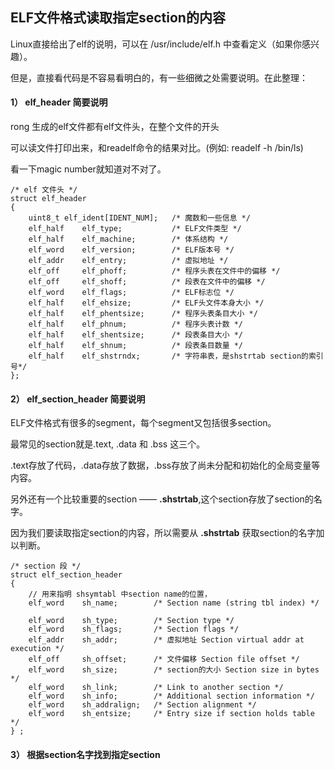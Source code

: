 ## ELF文件格式读取指定section的内容

Linux直接给出了elf的说明，可以在 /usr/include/elf.h 中查看定义（如果你感兴趣）。

但是，直接看代码是不容易看明白的，有一些细微之处需要说明。在此整理：

#### 1） elf_header 简要说明
rong
生成的elf文件都有elf文件头，在整个文件的开头

可以读文件打印出来，和readelf命令的结果对比。(例如: readelf -h /bin/ls)

看一下magic number就知道对不对了。

```
/* elf 文件头 */
struct elf_header
{
    uint8_t	elf_ident[IDENT_NUM];   /* 魔数和一些信息 */
    elf_half	elf_type;           /* ELF文件类型 */
    elf_half	elf_machine;        /* 体系结构 */
    elf_word	elf_version;        /* ELF版本号 */
    elf_addr	elf_entry;          /* 虚拟地址 */
    elf_off     elf_phoff;          /* 程序头表在文件中的偏移 */
    elf_off     elf_shoff;          /* 段表在文件中的偏移 */
    elf_word	elf_flags;          /* ELF标志位 */
    elf_half	elf_ehsize;         /* ELF头文件本身大小 */
    elf_half	elf_phentsize;      /* 程序头表条目大小 */
    elf_half	elf_phnum;          /* 程序头表计数 */
    elf_half	elf_shentsize;      /* 段表条目大小 */
    elf_half	elf_shnum;          /* 段表条目数量 */
    elf_half	elf_shstrndx;       /* 字符串表，是shstrtab section的索引号*/
};
```

#### 2） elf_section_header 简要说明

ELF文件格式有很多的segment，每个segment又包括很多section。

最常见的section就是.text, .data 和 .bss 这三个。

.text存放了代码，.data存放了数据，.bss存放了尚未分配和初始化的全局变量等内容。

另外还有一个比较重要的section  —— **.shstrtab**,这个section存放了section的名字。

因为我们要读取指定section的内容，所以需要从 **.shstrtab** 获取section的名字加以判断。

```
/* section 段 */
struct elf_section_header
{
    // 用来指明 shsymtabl 中section name的位置，
    elf_word	sh_name;		/* Section name (string tbl index) */

    elf_word	sh_type;		/* Section type */
    elf_word	sh_flags;		/* Section flags */
    elf_addr	sh_addr;		/* 虚拟地址 Section virtual addr at execution */
    elf_off 	sh_offset;	    /* 文件偏移 Section file offset */
    elf_word	sh_size;		/* section的大小 Section size in bytes */
    elf_word	sh_link;		/* Link to another section */
    elf_word	sh_info;		/* Additional section information */
    elf_word	sh_addralign;	/* Section alignment */
    elf_word	sh_entsize;		/* Entry size if section holds table */
} ;
```

#### 3） 根据section名字找到指定section